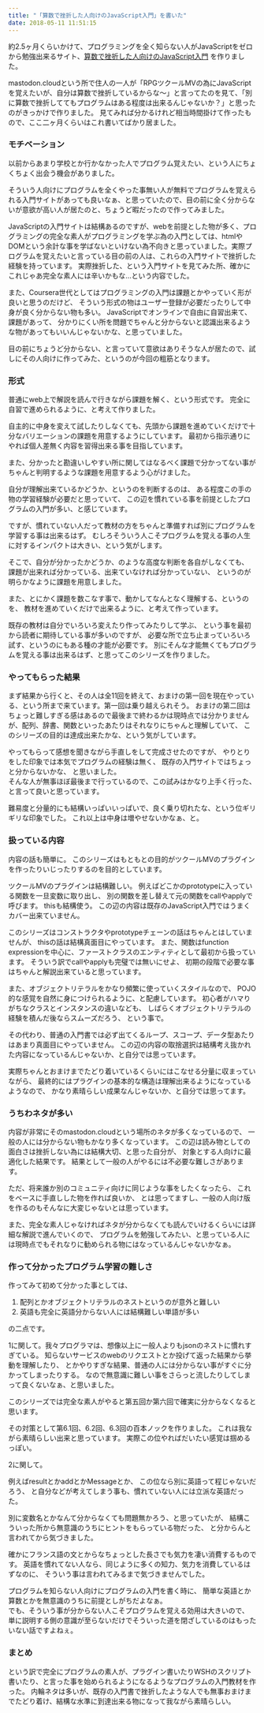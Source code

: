 ```yaml
---
title: "「算数で挫折した人向けのJavaScript入門」を書いた"
date: 2018-05-11 11:51:15
---
```


約2.5ヶ月くらいかけて、プログラミングを全く知らない人がJavaScriptをゼロから勉強出来るサイト、[算数で挫折した人向けのJavaScript入門](https://karino2.github.io/js-introduction/) を作りました。

mastodon.cloudという所で住人の一人が「RPGツクールMVの為にJavaScriptを覚えたいが、自分は算数で挫折しているからな〜」と言ってたのを見て、「別に算数で挫折しててもプログラムはある程度は出来るんじゃないか？」と思ったのがきっかけで作りました。
見てみれば分かるけれど相当時間掛けて作ったもので、ここ二ヶ月くらいはこれ書いてばかり居ました。

### モチベーション

以前からあまり学校とか行かなかった人でプログラム覚えたい、という人にちょくちょく出会う機会がありました。

そういう人向けにプログラムを全くやった事無い人が無料でプログラムを覚えられる入門サイトがあっても良いなぁ、と思っていたので、目の前に全く分からないが意欲が高い人が居たのと、ちょうど暇だったので作ってみました。

JavaScriptの入門サイトは結構あるのですが、webを前提とした物が多く、プログラミングの完全な素人がプログラミングを学ぶ為の入門としては、htmlやDOMという余計な事を学ばないといけない為不向きと思っていました。実際プログラムを覚えたいと言っている目の前の人は、これらの入門サイトで挫折した経験を持っています。
実際挫折した、という入門サイトを見てみた所、確かにこれじゃあ完全な素人には辛いかもな…という内容でした。

また、Coursera世代としてはプログラミングの入門は課題とかやっていく形が良いと思うのだけど、
そういう形式の物はユーザー登録が必要だったりして中身が良く分からない物も多い。
JavaScriptでオンラインで自由に自習出来て、課題があって、
分かりにくい所を問題でちゃんと分からないと認識出来るような物があってもいいんじゃないかな、と思っていました。

目の前にちょうど分からない、と言っていて意欲はありそうな人が居たので、試しにその人向けに作ってみた、というのが今回の粗筋となります。

### 形式

普通にweb上で解説を読んで行きながら課題を解く、という形式です。
完全に自習で進められるように、と考えて作りました。

自主的に中身を変えて試したりしなくても、先頭から課題を進めていくだけで十分なバリエーションの課題を用意するようにしています。
最初から指示通りにやれば個人差無く内容を習得出来る事を目指しています。

また、分かったと勘違いしやすい所に関してはなるべく課題で分かってない事がちゃんと判明するような課題を用意するよう心がけました。

自分が理解出来ているかどうか、というのを判断するのは、
ある程度この手の物の学習経験が必要だと思っていて、
この辺を慣れている事を前提としたプログラムの入門が多い、と感じています。

ですが、慣れていない人だって教材の方をちゃんと準備すれば別にプログラムを学習する事は出来るはず。
むしろそういう人こそプログラムを覚える事の人生に対するインパクトは大きい、という気がします。

そこで、自分が分かったかどうか、のような高度な判断を各自がしなくても、
課題が出来れば分かっている、出来ていなければ分かっていない、
というのが明らかなように課題を用意しました。

また、とにかく課題を数こなす事で、動かしてなんとなく理解する、というのを、
教材を進めていくだけで出来るように、と考えて作っています。

既存の教材は自分でいろいろ変えたり作ってみたりして学ぶ、
という事を最初から読者に期待している事が多いのですが、
必要な所で立ち止まっていろいろ試す、というのにもある種の才能が必要です。
別にそんな才能無くてもプログラムを覚える事は出来るはず、と思ってこのシリーズを作りました。

### やってもらった結果

まず結果から行くと、その人は全11回を終えて、おまけの第一回を現在やっている、という所まで来ています。第一回は乗り越えられそう。
おまけの第二回はちょっと難しすぎる感はあるので最後まで終わるかは現時点では分かりませんが、配列、辞書、関数といったあたりはそれなりにちゃんと理解していて、
このシリーズの目的は達成出来たかな、という気がしています。

やってもらって感想を聞きながら手直しをして完成させたのですが、
やりとりをした印象では本気でプログラムの経験は無く、
既存の入門サイトではちょっと分からないかな、
と思いました。  
そんな人が無事ほぼ最後まで行っているので、この試みはかなり上手く行った、と言って良いと思っています。

難易度と分量的にも結構いっぱいいっぱいで、良く乗り切れたな、という位ギリギリな印象でした。
これ以上は中身は増やせないかなぁ、と。

### 扱っている内容

内容の話も簡単に。
このシリーズはもともとの目的がツクールMVのプラグインを作ったりいじったりするのを目的としています。

ツクールMVのプラグインは結構難しい。
例えばどこかのprototypeに入っている関数を一旦変数に取り出し、
別の関数を差し替えて元の関数をcallやapplyで呼びます。
thisも結構使う。
この辺の内容は既存のJavaScript入門ではうまくカバー出来ていません。

このシリーズはコンストラクタやprototypeチェーンの話はちゃんとはしていませんが、
thisの話は結構真面目にやっています。
また、関数はfunction expressionを中心に、ファーストクラスのエンティティとして最初から扱っています。
そういう訳でcallやapplyも完璧では無いにせよ、
初期の段階で必要な事はちゃんと解説出来ていると思っています。

また、オブジェクトリテラルをかなり頻繁に使っていくスタイルなので、
POJO的な感覚を自然に身につけられるように、と配慮しています。
初心者がハマりがちなクラスとインスタンスの違いなども、
しばらくオブジェクトリテラルの経験を積んだ後ならスムーズだろう、
という事で。

その代わり、普通の入門書では必ず出てくるループ、スコープ、データ型あたりはあまり真面目にやっていません。
この辺の内容の取捨選択は結構考え抜かれた内容になっているんじゃないか、と自分では思っています。

実際ちゃんとおまけまでたどり着いているくらいにはこなせる分量に収まっていながら、
最終的にはプラグインの基本的な構造は理解出来るようになっているようなので、
かなり素晴らしい成果なんじゃないか、と自分では思ってます。

### うちわネタが多い

内容が非常にそのmastodon.cloudという場所のネタが多くなっているので、
一般の人には分からない物もかなり多くなっています。
この辺は読み物としての面白さは挫折しない為には結構大切、と思った自分が、
対象とする人向けに最適化した結果です。
結果として一般の人がやるには不必要な難しさがあります。

ただ、将来誰か別のコミュニティ向けに同じような事をしたくなったら、
これをベースに手直しした物を作れば良いか、
とは思ってますし、一般の人向け版を作るのもそんなに大変じゃないとは思っています。

また、完全な素人じゃなければネタが分からなくても読んでいけるくらいには詳細な解説で進んでいくので、
プログラムを勉強してみたい、と思っている人には現時点でもそれなりに勧められる物にはなっているんじゃないかなぁ。

### 作って分かったプログラム学習の難しさ

作ってみて初めて分かった事としては、

1. 配列とかオブジェクトリテラルのネストというのが意外と難しい
2. 英語も完全に英語分からない人には結構難しい単語が多い

の二点です。

1に関して。我々プログラマは、想像以上に一般人よりもjsonのネストに慣れすぎている。
知らないサービスのwebのリクエストとか投げて返った結果から挙動を理解したり、
とかやりすぎな結果、普通の人には分からない事がすぐに分かってしまったりする。
なので無意識に難しい事をさらっと流したりしてしまって良くないなぁ、と思いました。

このシリーズでは完全な素人がやると第五回か第六回で確実に分からなくなると思います。

その対策として第6.1回、6.2回、6.3回の百本ノックを作りました。
これは我ながら素晴らしい出来と思っています。
実際この位やればだいたい感覚は掴めるっぽい。

2に関して。

例えばresultとかaddとかMessageとか、
この位なら別に英語って程じゃないだろう、
と自分などが考えてしまう事も、慣れていない人には立派な英語だった。

別に変数名とかなんて分からなくても問題無かろう、と思っていたが、
結構こういった所から無意識のうちにヒントをもらっている物だった、
と分からんと言われてから気づきました。

確かにフランス語の文とからなちょっとした長さでも気力を凄い消費するものです。
英語を慣れてない人なら、同じように多くの知力、気力を消費しているはずなのに、
そういう事は言われてみるまで気づきませんでした。

プログラムを知らない人向けにプログラムの入門を書く時に、
簡単な英語とか算数とかを無意識のうちに前提としがちだよなぁ。  
でも、そういう事が分からない人こそプログラムを覚える効用は大きいので、
単に説明する側の意識が至らないだけでそういった道を閉ざしているのはもったいない話ですよねぇ。

### まとめ

という訳で完全にプログラムの素人が、プラグイン書いたりWSHのスクリプト書いたり、と言った事を始められるようになるようなプログラムの入門教材を作った。
内輪ネタは多いが、既存の入門書で挫折したような人でも無事おまけまでたどり着け、結構な水準に到達出来る物になって我ながら素晴らしい。
